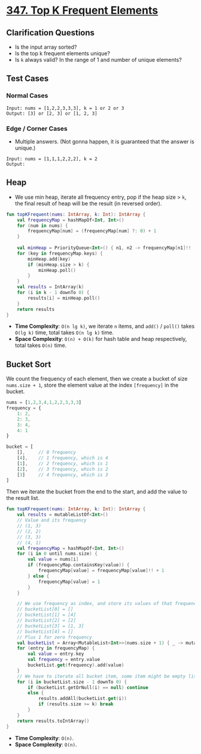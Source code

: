 # [347. Top K Frequent Elements](https://leetcode.com/problems/top-k-frequent-elements/)

## Clarification Questions
* Is the input array sorted?
* Is the top k frequent elements unique?
* Is `k` always valid? In the range of 1 and number of unique elements?
 
## Test Cases
### Normal Cases
```
Input: nums = [1,2,2,3,3,3], k = 1 or 2 or 3
Output: [3] or [2, 3] or [1, 2, 3]
```
### Edge / Corner Cases
* Multiple answers. (Not gonna happen, it is guaranteed that the answer is unique.)
```
Input: nums = [1,1,1,2,2,2], k = 2
Output: 
```

## Heap
* We use min heap, iterate all frequency entry, pop if the heap size > `k`, the final result of heap will be the result (in reversed order).

```kotlin
fun topKFrequent(nums: IntArray, k: Int): IntArray {
    val frequencyMap = hashMapOf<Int, Int>()
    for (num in nums) {
        frequencyMap[num] = (frequencyMap[num] ?: 0) + 1
    }
    
    val minHeap = PriorityQueue<Int>() { n1, n2 -> frequencyMap[n1]!! - frequencyMap[n2]!! }
    for (key in frequencyMap.keys) {
        minHeap.add(key)
        if (minHeap.size > k) {
            minHeap.poll()
        }
    }
    val results = IntArray(k)
    for (i in k - 1 downTo 0) {
        results[i] = minHeap.poll()
    }
    return results
}
```

* **Time Complexity**: `O(n lg k)`, we iterate `n` items, and `add()` / `poll()` takes `O(lg k)` time, total takes `O(n lg k)` time.
* **Space Complexity**: `O(n) + O(k)` for hash table and heap respectively, total takes `O(n)` time.

## Bucket Sort
We count the frequency of each element, then we create a bucket of size `nums.size + 1`, store the element value at the index `[frequency]` in the bucket. 

```js
nums = [1,2,3,4,1,2,2,3,3,3]
frequency = {
    1: 2,
    2: 3,
    3: 4,
    4: 1
}

bucket = [
    [],     // 0 frequency
    [4],    // 1 frequency, which is 4
    [1],    // 2 frequency, which is 1
    [2],    // 3 frequency, which is 2
    [3]     // 4 frequency, which is 3
]
```

Then we iterate the bucket from the end to the start, and add the value to the result list.

```kotlin
fun topKFrequent(nums: IntArray, k: Int): IntArray {
    val results = mutableListOf<Int>()
    // Value and its frequency
    // (1, 3)
    // (2, 2)
    // (3, 3)
    // (4, 1)
    val frequencyMap = hashMapOf<Int, Int>()
    for (i in 0 until nums.size) {
        val value = nums[i]
        if (frequencyMap.containsKey(value)) {
            frequencyMap[value] = frequencyMap[value]!! + 1
        } else {
            frequencyMap[value] = 1
        }
    }

    // We use frequency as index, and store its values of that frequency
    // bucketList[0] = []
    // bucketList[1] = [4]
    // bucketList[2] = [2]
    // bucketList[3] = [1, 3]
    // bucketList[4] = []
    // Plus 1 for zero frequency
    val bucketList = Array<MutableList<Int>>(nums.size + 1) { _ -> mutableListOf() }
    for (entry in frequencyMap) {
        val value = entry.key
        val frequency = entry.value
        bucketList.get(frequency).add(value)
    }
    // We have to iterate all bucket item, some item might be empty list.
    for (i in bucketList.size - 1 downTo 0) {
        if (bucketList.getOrNull(i) == null) continue
        else {
            results.addAll(bucketList.get(i))
            if (results.size >= k) break
        }
    }
    return results.toIntArray()
}
```

* **Time Complexity**: `O(n)`.
* **Space Complexity**: `O(n)`.